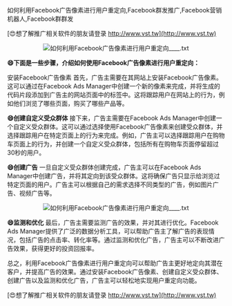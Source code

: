 如何利用Facebook广告像素进行用户重定向,Facebook群发推广,Facebook营销机器人,Facebook群群发

[😍想了解推广相关软件的朋友请登录 http://www.vst.tw](http://www.vst.tw)

 <center><img src="https://vst.tw/MP4/tuiguang/png/8.png" alt="如何利用Facebook广告像素进行用户重定向____.txt"></center>

**😄下面是一些步骤，介绍如何使用Facebook广告像素进行用户重定向：**

安装Facebook广告像素
首先，广告主需要在其网站上安装Facebook广告像素。这可以通过在Facebook Ads Manager中创建一个新的像素来完成，并将生成的代码片段添加到广告主的网站页面中的<head>标签中。这将跟踪用户在网站上的行为，例如他们浏览了哪些页面，购买了哪些产品等。

**😄创建自定义受众群体**
接下来，广告主需要在Facebook Ads Manager中创建一个自定义受众群体。这可以通过选择使用Facebook广告像素来创建受众群体，并选择跟踪用户在特定页面上的行为来完成。例如，广告主可以选择跟踪用户在购物车页面上的行为，并创建一个自定义受众群体，包括所有在购物车页面停留超过30秒的用户。

**😄创建广告**
一旦自定义受众群体创建完成，广告主可以在Facebook Ads Manager中创建广告，并将其定向到该受众群体。这将确保广告只显示给浏览过特定页面的用户。广告主可以根据自己的需求选择不同类型的广告，例如图片广告、视频广告等。

 <center><img src="https://vst.tw/MP4/tuiguang/png/4.png" alt="如何利用Facebook广告像素进行用户重定向____.txt"></center>

**😄监测和优化**
最后，广告主需要监测广告的效果，并对其进行优化。Facebook Ads Manager提供了广泛的数据分析工具，可以帮助广告主了解广告的表现情况，包括广告的点击率、转化率等。通过监测和优化广告，广告主可以不断改进广告效果，获得更好的投资回报率。

总之，利用Facebook广告像素进行用户重定向可以帮助广告主更好地定向其潜在客户，并提高广告的效果。通过安装Facebook广告像素、创建自定义受众群体、创建广告以及监测和优化广告，广告主可以轻松地实现用户重定向功能。

[😍想了解推广相关软件的朋友请登录 http://www.vst.tw](http://www.vst.tw)




